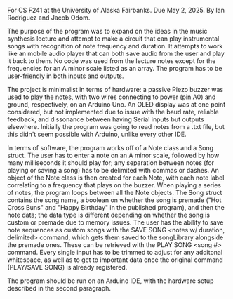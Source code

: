 For CS F241 at the University of Alaska Fairbanks. Due May 2, 2025. By Ian Rodriguez and Jacob Odom.

The purpose of the program was to expand on the ideas in the music synthesis lecture and attempt to make a circuit that can play instrumental songs with recognition of note frequency and duration. It attempts to work like an mobile audio player that can both save audio from the user and play it back to them. No code was used from the lecture notes except for the frequencies for an A minor scale listed as an array. The program has to be user-friendly in both inputs and outputs.

The project is minimalist in terms of hardware: a passive Piezo buzzer was used to play the notes, with two wires connecting to power (pin A0) and ground, respectively, on an Arduino Uno. An OLED display was at one point considered, but not implemented due to issue with the baud rate, reliable feedback, and dissonance between having Serial inputs but outputs elsewhere. Initially the program was going to read notes from a .txt file, but this didn't seem possible with Arduino, unlike every other IDE.

In terms of software, the program works off of a Note class and a Song struct. The user has to enter a note on an A minor scale, followed by how many milliseconds it should play for; any separation between notes (for playing or saving a song) has to be delimited with commas or dashes. An object of the Note class is then created for each Note, with each note label correlating to a frequency that plays on the buzzer. When playing a series of notes, the program loops between all the Note objects. The Song struct contains the song name, a boolean on whether the song is premade ("Hot Cross Buns" and "Happy Birthday" in the published program), and then the note data; the data type is different depending on whether the song is custom or premade due to memory issues. The user has the ability to save note sequences as custom songs with the SAVE SONG <notes w/ duration, delimited> command, which gets them saved to the songLibrary alongside the premade ones. These can be retrieved with the PLAY SONG <song #> command. Every single input has to be trimmed to adjust for any additonal whitespace, as well as to get to important data once the original command (PLAY/SAVE SONG) is already registered.

The program should be run on an Arduino IDE, with the hardware setup described in the second paragraph.
